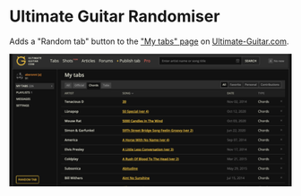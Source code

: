 # Ultimate Guitar Randomiser

Adds a "Random tab" button to the ["My tabs" page](https://www.ultimate-guitar.com/user/mytabs) on [Ultimate-Guitar.com](https://www.ultimate-guitar.com).

![](Screenshot.png)

